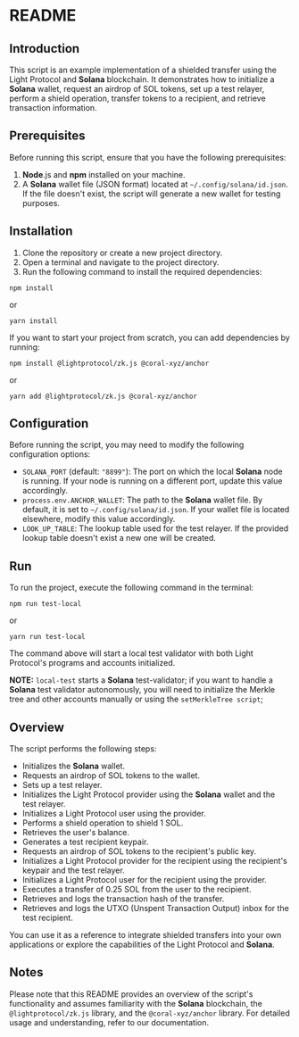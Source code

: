 # README

## Introduction

This script is an example implementation of a shielded transfer using the Light Protocol and **Solana** blockchain. It demonstrates how to initialize a **Solana** wallet, request an airdrop of SOL tokens, set up a test relayer, perform a shield operation, transfer tokens to a recipient, and retrieve transaction information.

## Prerequisites

Before running this script, ensure that you have the following prerequisites:

1. **Node**.js and **npm** installed on your machine.
2. A **Solana** wallet file (JSON format) located at `~/.config/solana/id.json`. If the file doesn't exist, the script will generate a new wallet for testing purposes.

## Installation

1. Clone the repository or create a new project directory.
2. Open a terminal and navigate to the project directory.
3. Run the following command to install the required dependencies:

```shell
npm install
```

or

```shell
yarn install
```

If you want to start your project from scratch, you can add dependencies by running:

```shell
npm install @lightprotocol/zk.js @coral-xyz/anchor
```

or

```shell
yarn add @lightprotocol/zk.js @coral-xyz/anchor
```

## Configuration

Before running the script, you may need to modify the following configuration options:

- `SOLANA_PORT` (default: `"8899"`): The port on which the local **Solana** node is running. If your node is running on a different port, update this value accordingly.
- `process.env.ANCHOR_WALLET`: The path to the **Solana** wallet file. By default, it is set to `~/.config/solana/id.json`. If your wallet file is located elsewhere, modify this value accordingly.
- `LOOK_UP_TABLE`: The lookup table used for the test relayer. If the provided lookup table doesn't exist a new one will be created.

## Run

To run the project, execute the following command in the terminal:

```shell
npm run test-local
```

or

```shell
yarn run test-local
```

The command above will start a local test validator with both Light Protocol's programs and accounts initialized.

**NOTE:** `local-test` starts a **Solana** test-validator; if you want to handle a **Solana** test validator autonomously, you will need to initialize the Merkle tree and other accounts manually or using the `setMerkleTree script`;

## Overview

The script performs the following steps:

- Initializes the **Solana** wallet.
- Requests an airdrop of SOL tokens to the wallet.
- Sets up a test relayer.
- Initializes the Light Protocol provider using the **Solana** wallet and the test relayer.
- Initializes a Light Protocol user using the provider.
- Performs a shield operation to shield 1 SOL.
- Retrieves the user's balance.
- Generates a test recipient keypair.
- Requests an airdrop of SOL tokens to the recipient's public key.
- Initializes a Light Protocol provider for the recipient using the recipient's keypair and the test relayer.
- Initializes a Light Protocol user for the recipient using the provider.
- Executes a transfer of 0.25 SOL from the user to the recipient.
- Retrieves and logs the transaction hash of the transfer.
- Retrieves and logs the UTXO (Unspent Transaction Output) inbox for the test recipient.

You can use it as a reference to integrate shielded transfers into your own applications or explore the capabilities of the Light Protocol and **Solana**.

## Notes

Please note that this README provides an overview of the script's functionality and assumes familiarity with the **Solana** blockchain, the `@lightprotocol/zk.js` library, and the `@coral-xyz/anchor` library. For detailed usage and understanding, refer to our documentation.
